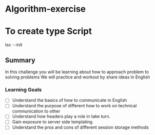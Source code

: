# Algorithm-exercise
# To create type Script 
tsc --init 


## Summary
In this challenge you will be learning about how to approach problem to solving problems
We will practice and workout by share ideas in English

### Learning Goals

- [ ] Understand the basics of how to communicate in English
- [ ] Understand the purpose of different how to work on technical communication to other
- [ ] Understand how headers play a role in take turn.
- [ ] Gain exposure to server side templating
- [ ] Understand the pros and cons of different session storage methods
